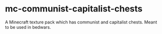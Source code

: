 # mc-communist-capitalist-chests
A Minecraft texture pack which has communist and capitalist chests. Meant to be used in bedwars.
